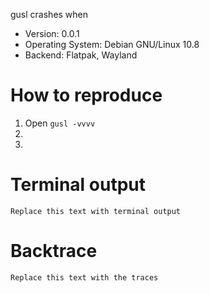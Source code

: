 gusl crashes when

<!-- Replace with the right details -->
<!-- Backend May be X11, Wayland, Flatpak, Windows, Mac, etc. -->
* Version: 0.0.1
* Operating System: Debian GNU/Linux 10.8
* Backend: Flatpak, Wayland


# How to reproduce
1. Open `gusl -vvvv`
1.
1.


<!-- Delete this section if you have no terminal output -->
# Terminal output
```
Replace this text with terminal output
```


# Backtrace

<!-- https://wiki.gnome.org/Community/GettingInTouch/Bugzilla/GettingTraces/Details#gdb-not-yet-running -->
```
Replace this text with the traces
```
